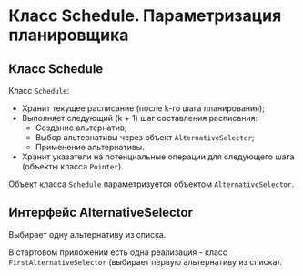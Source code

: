 # Класс Schedule. Параметризация планировщика

## Класс Schedule

Класс `Schedule`:
- Хранит текущее расписание (после k-го шага планирования);
- Выполняет следующий (k + 1) шаг составления расписания:
   - Создание альтернатив;
   - Выбор альтернативы через объект `AlternativeSelector`;
   - Применение альтернативы.
- Хранит указатели на потенциальные операции для следующего шага (объекты класса `Pointer`).

Объект класса `Schedule` параметризуется объектом `AlternativeSelector`.

## Интерфейс AlternativeSelector

Выбирает одну альтернативу из списка.

В стартовом приложении есть одна реализация - класс `FirstAlternativeSelector` (выбирает первую альтернативу из списка).
